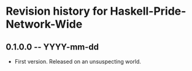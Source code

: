 # Revision history for Haskell-Pride-Network-Wide

## 0.1.0.0 -- YYYY-mm-dd

* First version. Released on an unsuspecting world.
